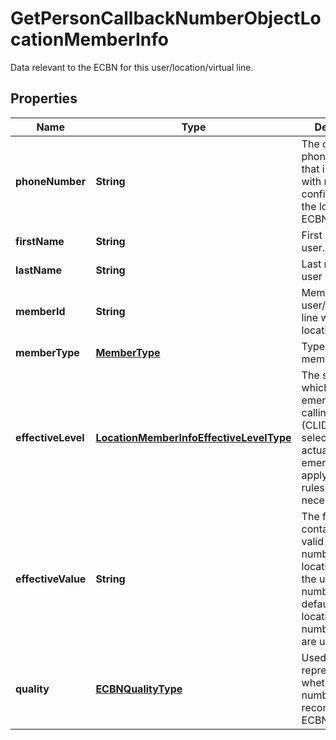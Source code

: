 

# GetPersonCallbackNumberObjectLocationMemberInfo

Data relevant to the ECBN for this user/location/virtual line.

## Properties

| Name | Type | Description | Notes |
|------------ | ------------- | ------------- | -------------|
|**phoneNumber** | **String** | The callback phone number that is associated with member configured for the location ECBN. |  [optional] |
|**firstName** | **String** | First name of the user. |  |
|**lastName** | **String** | Last name of the user or &#x60;.&#x60;. |  |
|**memberId** | **String** | Member ID of user/place/virtual line within the location |  [optional] |
|**memberType** | [**MemberType**](MemberType.md) | Type of the member. |  [optional] |
|**effectiveLevel** | [**LocationMemberInfoEffectiveLevelType**](LocationMemberInfoEffectiveLevelType.md) | The source from which the emergency calling line ID (CLID) is selected for an actual emergency call, applying fallback rules as necessary. |  [optional] |
|**effectiveValue** | **String** | The field contains the valid ECBN number at the location level, or the user&#39;s main number if valid, defaulting to the location&#39;s main number if both are unavailable. |  [optional] |
|**quality** | [**ECBNQualityType**](ECBNQualityType.md) | Used to represent whether a number is a recommended ECBN. |  [optional] |



